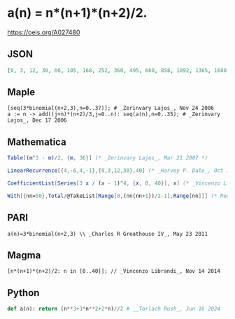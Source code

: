 # a\(n\) \= n\*\(n\+1\)\*\(n\+2\)/2\.
https://oeis.org/A027480
## JSON
```JSON
[0, 3, 12, 30, 60, 105, 168, 252, 360, 495, 660, 858, 1092, 1365, 1680, 2040, 2448, 2907, 3420, 3990, 4620, 5313, 6072, 6900, 7800, 8775, 9828, 10962, 12180, 13485, 14880, 16368, 17952, 19635, 21420, 23310, 25308, 27417, 29640, 31980, 34440]
```
## Maple
```Maple
[seq(3*binomial(n+2,3),n=0..37)]; # _Zerinvary Lajos_, Nov 24 2006
a := n -> add((j+n)*(n+2)/3,j=0..n): seq(a(n),n=0..35); # _Zerinvary Lajos_, Dec 17 2006
```
## Mathematica
```Mathematica
Table[(m^3 - m)/2, {m, 36}] (* _Zerinvary Lajos_, Mar 21 2007 *)
```
```Mathematica
LinearRecurrence[{4,-6,4,-1},{0,3,12,30},40] (* _Harvey P. Dale_, Oct 10 2012 *)
```
```Mathematica
CoefficientList[Series[3 x / (x - 1)^4, {x, 0, 40}], x] (* _Vincenzo Librandi_, Nov 14 2014 *)
```
```Mathematica
With[{nn=50},Total/@TakeList[Range[0,(nn(nn+1))/2-1],Range[nn]]] (* Requires Mathematica version 11 or later *) (* _Harvey P. Dale_, Jun 02 2019 *)
```
## PARI
```PARI
a(n)=3*binomial(n+2,3) \\ _Charles R Greathouse IV_, May 23 2011
```
## Magma
```Magma
[n*(n+1)*(n+2)/2: n in [0..40]]; // _Vincenzo Librandi_, Nov 14 2014
```
## Python
```Python
def a(n): return (n**3+3*n**2+2*n)//2 # __Torlach Rush_, Jun 16 2024
```
